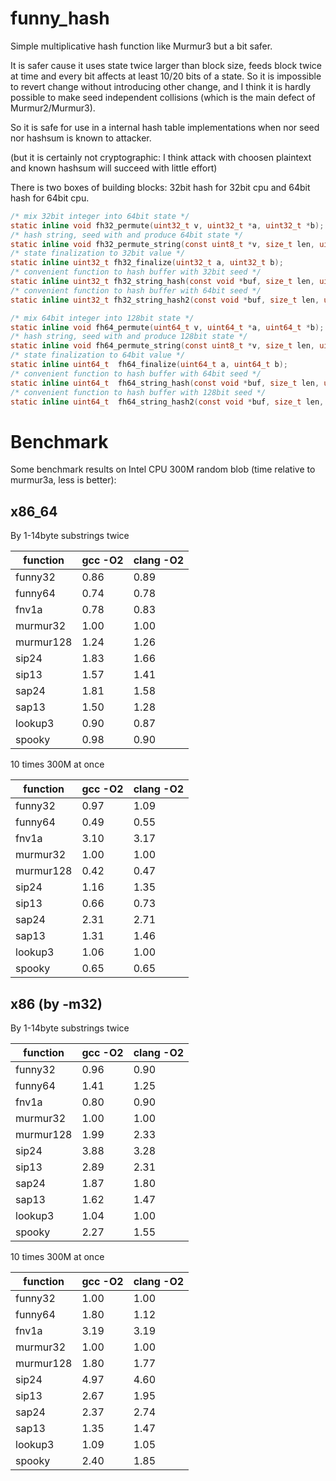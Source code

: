 funny_hash
==========

Simple multiplicative hash function like Murmur3 but a bit safer.

It is safer cause it uses state twice larger than block size, feeds block twice at time and every bit affects at least 10/20 bits of a state. So it is impossible to revert change without introducing other change, and I think it is hardly possible to make seed independent collisions (which is the main defect of Murmur2/Murmur3).

So it is safe for use in a internal hash table implementations when nor seed nor hashsum is known to attacker.

(but it is certainly not cryptographic: I think attack with choosen plaintext and known hashsum will succeed
with little effort)

There is two boxes of building blocks: 32bit hash for 32bit cpu and 64bit hash for 64bit cpu.

````C
/* mix 32bit integer into 64bit state */
static inline void fh32_permute(uint32_t v, uint32_t *a, uint32_t *b);
/* hash string, seed with and produce 64bit state */
static inline void fh32_permute_string(const uint8_t *v, size_t len, uint32_t *a, uint32_t *b);
/* state finalization to 32bit value */
static inline uint32_t fh32_finalize(uint32_t a, uint32_t b);
/* convenient function to hash buffer with 32bit seed */
static inline uint32_t fh32_string_hash(const void *buf, size_t len, uint32_t seed);
/* convenient function to hash buffer with 64bit seed */
static inline uint32_t fh32_string_hash2(const void *buf, size_t len, uint32_t seed1, uint32_t seed2);

/* mix 64bit integer into 128bit state */
static inline void fh64_permute(uint64_t v, uint64_t *a, uint64_t *b);
/* hash string, seed with and produce 128bit state */
static inline void fh64_permute_string(const uint8_t *v, size_t len, uint64_t *a, uint64_t *b);
/* state finalization to 64bit value */
static inline uint64_t  fh64_finalize(uint64_t a, uint64_t b);
/* convenient function to hash buffer with 64bit seed */
static inline uint64_t  fh64_string_hash(const void *buf, size_t len, uint64_t seed);
/* convenient function to hash buffer with 128bit seed */
static inline uint64_t  fh64_string_hash2(const void *buf, size_t len, uint64_t seed1, uint64_t seed2);
````

Benchmark
=========

Some benchmark results on Intel CPU 300M random blob
(time relative to murmur3a, less is better):

x86_64
------

By 1-14byte substrings twice

function  | gcc -O2 | clang -O2
----------|---------|----------
funny32   |   0.86  |   0.89
funny64   |   0.74  |   0.78
fnv1a     |   0.78  |   0.83
murmur32  |   1.00  |   1.00
murmur128 |   1.24  |   1.26
sip24     |   1.83  |   1.66
sip13     |   1.57  |   1.41
sap24     |   1.81  |   1.58
sap13     |   1.50  |   1.28
lookup3   |   0.90  |   0.87
spooky    |   0.98  |   0.90

10 times 300M at once

function  | gcc -O2 | clang -O2
----------|---------|----------
funny32   |   0.97  |   1.09
funny64   |   0.49  |   0.55
fnv1a     |   3.10  |   3.17
murmur32  |   1.00  |   1.00
murmur128 |   0.42  |   0.47
sip24     |   1.16  |   1.35
sip13     |   0.66  |   0.73
sap24     |   2.31  |   2.71
sap13     |   1.31  |   1.46
lookup3   |   1.06  |   1.00
spooky    |   0.65  |   0.65

x86 (by -m32)
-------------

By 1-14byte substrings twice

function  | gcc -O2 | clang -O2
----------|---------|----------
funny32   |   0.96  |   0.90
funny64   |   1.41  |   1.25
fnv1a     |   0.80  |   0.90
murmur32  |   1.00  |   1.00
murmur128 |   1.99  |   2.33
sip24     |   3.88  |   3.28
sip13     |   2.89  |   2.31
sap24     |   1.87  |   1.80
sap13     |   1.62  |   1.47
lookup3   |   1.04  |   1.00
spooky    |   2.27  |   1.55

10 times 300M at once

function  | gcc -O2 | clang -O2
----------|---------|----------
funny32   |   1.00  |   1.00
funny64   |   1.80  |   1.12
fnv1a     |   3.19  |   3.19
murmur32  |   1.00  |   1.00
murmur128 |   1.80  |   1.77
sip24     |   4.97  |   4.60
sip13     |   2.67  |   1.95
sap24     |   2.37  |   2.74
sap13     |   1.35  |   1.47
lookup3   |   1.09  |   1.05
spooky    |   2.40  |   1.85
